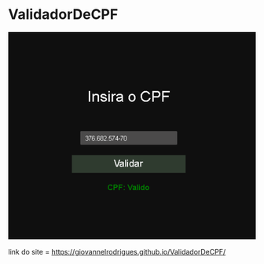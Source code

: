 # ValidadorDeCPF


![imagem do validador](https://github.com/Giovannelrodrigues/ValidadorDeCPF/blob/main/Capturar.PNG)


link do site = https://giovannelrodrigues.github.io/ValidadorDeCPF/
